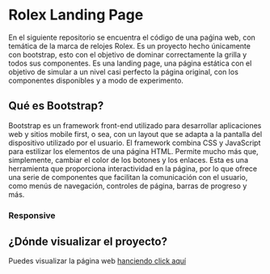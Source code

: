 # Rolex Landing Page
En el siguiente repositorio se encuentra el código de una paǵina web, con temática de la marca de relojes Rolex. Es un proyecto hecho únicamente con bootstrap, esto con el objetivo de dominar correctamente la grilla y todos sus componentes. Es una landing page, una página estática con el objetivo de simular a un nivel casi perfecto la página original, con los componentes disponibles y a modo de experimento.

## Qué es Bootstrap?
Bootstrap es un framework front-end utilizado para desarrollar aplicaciones web y sitios mobile first, o sea, con un layout que se adapta a la pantalla del dispositivo utilizado por el usuario. El framework combina CSS y JavaScript para estilizar los elementos de una página HTML. Permite mucho más que, simplemente, cambiar el color de los botones y los enlaces. Esta es una herramienta que proporciona interactividad en la página, por lo que ofrece una serie de componentes que facilitan la comunicación con el usuario, como menús de navegación, controles de página, barras de progreso y más.

### Responsive

## ¿Dónde visualizar el proyecto?
Puedes visualizar la página web [hanciendo click aquí](https://mcamaya.github.io/Rolex-Landing-Page/)